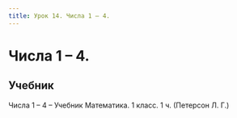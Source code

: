 ```yaml
---
title: Урок 14. Числа 1 – 4.
---
```


# Числа 1 – 4.

## Учебник

Числа 1 – 4 – Учебник Математика. 1 класс. 1 ч. (Петерсон Л. Г.)